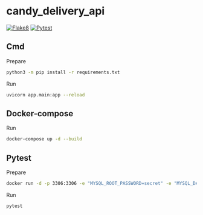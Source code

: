 # candy_delivery_api

[![Flake8](https://github.com/zoglam/candy_delivery_api/actions/workflows/flake8.yml/badge.svg?branch=master)](https://github.com/zoglam/candy_delivery_api/actions/workflows/flake8.yml)
[![Pytest](https://github.com/zoglam/candy_delivery_api/actions/workflows/pytest.yml/badge.svg?branch=master)](https://github.com/zoglam/candy_delivery_api/actions/workflows/pytest.yml)

## Cmd

Prepare
```sh
python3 -m pip install -r requirements.txt
```

Run
```sh
uvicorn app.main:app --reload
```

## Docker-compose

Run
```sh
docker-compose up -d --build
```

## Pytest

Prepare
```sh
docker run -d -p 3306:3306 -e "MYSQL_ROOT_PASSWORD=secret" -e "MYSQL_DATABASE=test" mariadb:10.5
```

Run
```sh
pytest
```

